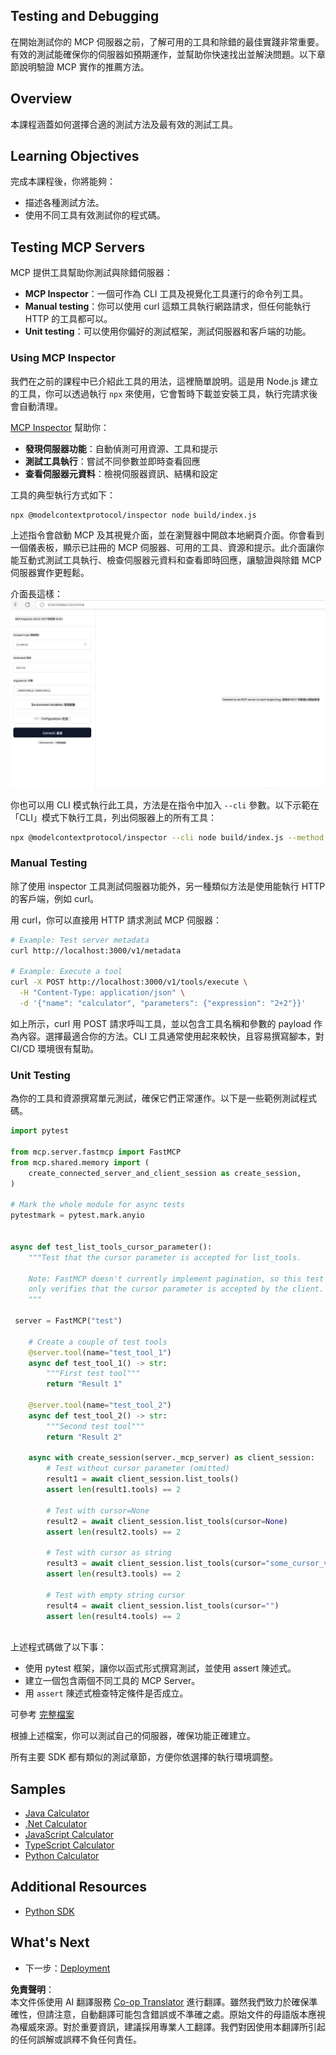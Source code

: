 <!--
CO_OP_TRANSLATOR_METADATA:
{
  "original_hash": "e25bc265a51244a7a2d93b3761543a1f",
  "translation_date": "2025-06-12T22:22:46+00:00",
  "source_file": "03-GettingStarted/08-testing/README.md",
  "language_code": "tw"
}
-->
## Testing and Debugging

在開始測試你的 MCP 伺服器之前，了解可用的工具和除錯的最佳實踐非常重要。有效的測試能確保你的伺服器如預期運作，並幫助你快速找出並解決問題。以下章節說明驗證 MCP 實作的推薦方法。

## Overview

本課程涵蓋如何選擇合適的測試方法及最有效的測試工具。

## Learning Objectives

完成本課程後，你將能夠：

- 描述各種測試方法。
- 使用不同工具有效測試你的程式碼。

## Testing MCP Servers

MCP 提供工具幫助你測試與除錯伺服器：

- **MCP Inspector**：一個可作為 CLI 工具及視覺化工具運行的命令列工具。
- **Manual testing**：你可以使用 curl 這類工具執行網路請求，但任何能執行 HTTP 的工具都可以。
- **Unit testing**：可以使用你偏好的測試框架，測試伺服器和客戶端的功能。

### Using MCP Inspector

我們在之前的課程中已介紹此工具的用法，這裡簡單說明。這是用 Node.js 建立的工具，你可以透過執行 `npx` 來使用，它會暫時下載並安裝工具，執行完請求後會自動清理。

[MCP Inspector](https://github.com/modelcontextprotocol/inspector) 幫助你：

- **發現伺服器功能**：自動偵測可用資源、工具和提示
- **測試工具執行**：嘗試不同參數並即時查看回應
- **查看伺服器元資料**：檢視伺服器資訊、結構和設定

工具的典型執行方式如下：

```bash
npx @modelcontextprotocol/inspector node build/index.js
```

上述指令會啟動 MCP 及其視覺介面，並在瀏覽器中開啟本地網頁介面。你會看到一個儀表板，顯示已註冊的 MCP 伺服器、可用的工具、資源和提示。此介面讓你能互動式測試工具執行、檢查伺服器元資料和查看即時回應，讓驗證與除錯 MCP 伺服器實作更輕鬆。

介面長這樣： ![Inspector](../../../../translated_images/connect.141db0b2bd05f096fb1dd91273771fd8b2469d6507656c3b0c9df4b3c5473929.tw.png)

你也可以用 CLI 模式執行此工具，方法是在指令中加入 `--cli` 參數。以下示範在「CLI」模式下執行工具，列出伺服器上的所有工具：

```sh
npx @modelcontextprotocol/inspector --cli node build/index.js --method tools/list
```

### Manual Testing

除了使用 inspector 工具測試伺服器功能外，另一種類似方法是使用能執行 HTTP 的客戶端，例如 curl。

用 curl，你可以直接用 HTTP 請求測試 MCP 伺服器：

```bash
# Example: Test server metadata
curl http://localhost:3000/v1/metadata

# Example: Execute a tool
curl -X POST http://localhost:3000/v1/tools/execute \
  -H "Content-Type: application/json" \
  -d '{"name": "calculator", "parameters": {"expression": "2+2"}}'
```

如上所示，curl 用 POST 請求呼叫工具，並以包含工具名稱和參數的 payload 作為內容。選擇最適合你的方法。CLI 工具通常使用起來較快，且容易撰寫腳本，對 CI/CD 環境很有幫助。

### Unit Testing

為你的工具和資源撰寫單元測試，確保它們正常運作。以下是一些範例測試程式碼。

```python
import pytest

from mcp.server.fastmcp import FastMCP
from mcp.shared.memory import (
    create_connected_server_and_client_session as create_session,
)

# Mark the whole module for async tests
pytestmark = pytest.mark.anyio


async def test_list_tools_cursor_parameter():
    """Test that the cursor parameter is accepted for list_tools.

    Note: FastMCP doesn't currently implement pagination, so this test
    only verifies that the cursor parameter is accepted by the client.
    """

 server = FastMCP("test")

    # Create a couple of test tools
    @server.tool(name="test_tool_1")
    async def test_tool_1() -> str:
        """First test tool"""
        return "Result 1"

    @server.tool(name="test_tool_2")
    async def test_tool_2() -> str:
        """Second test tool"""
        return "Result 2"

    async with create_session(server._mcp_server) as client_session:
        # Test without cursor parameter (omitted)
        result1 = await client_session.list_tools()
        assert len(result1.tools) == 2

        # Test with cursor=None
        result2 = await client_session.list_tools(cursor=None)
        assert len(result2.tools) == 2

        # Test with cursor as string
        result3 = await client_session.list_tools(cursor="some_cursor_value")
        assert len(result3.tools) == 2

        # Test with empty string cursor
        result4 = await client_session.list_tools(cursor="")
        assert len(result4.tools) == 2
    
```

上述程式碼做了以下事：

- 使用 pytest 框架，讓你以函式形式撰寫測試，並使用 assert 陳述式。
- 建立一個包含兩個不同工具的 MCP Server。
- 用 `assert` 陳述式檢查特定條件是否成立。

可參考 [完整檔案](https://github.com/modelcontextprotocol/python-sdk/blob/main/tests/client/test_list_methods_cursor.py)

根據上述檔案，你可以測試自己的伺服器，確保功能正確建立。

所有主要 SDK 都有類似的測試章節，方便你依選擇的執行環境調整。

## Samples

- [Java Calculator](../samples/java/calculator/README.md)
- [.Net Calculator](../../../../03-GettingStarted/samples/csharp)
- [JavaScript Calculator](../samples/javascript/README.md)
- [TypeScript Calculator](../samples/typescript/README.md)
- [Python Calculator](../../../../03-GettingStarted/samples/python)

## Additional Resources

- [Python SDK](https://github.com/modelcontextprotocol/python-sdk)

## What's Next

- 下一步：[Deployment](/03-GettingStarted/09-deployment/README.md)

**免責聲明**：  
本文件係使用 AI 翻譯服務 [Co-op Translator](https://github.com/Azure/co-op-translator) 進行翻譯。雖然我們致力於確保準確性，但請注意，自動翻譯可能包含錯誤或不準確之處。原始文件的母語版本應視為權威來源。對於重要資訊，建議採用專業人工翻譯。我們對因使用本翻譯所引起的任何誤解或誤釋不負任何責任。